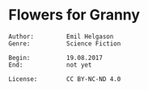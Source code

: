 # Flowers for Granny

    Author:         Emil Helgason
    Genre:          Science Fiction

    Begin:          19.08.2017
    End:            not yet
    
    License:        CC BY-NC-ND 4.0
